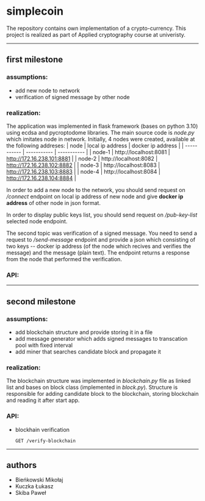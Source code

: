 # simplecoin
The repository contains own implementation of a crypto-currency. This project is realized as part of Applied cryptography course at univeristy.

---

## first milestone
### assumptions:
- add new node to network
- verification of signed message by other node
### realization:
The application was implemented in flask framework (bases on python 3.10) using ecdsa and pycroptodome libraries. The main source code is *node.py* which imitates node in network. Initially, 4 nodes were created, available at the following addreses:
| node | local ip address | docker ip address |
| ----------- | ----------- | ----------- |
| node-1 | http://localhost:8081 | http://172.16.238.101:8881 |
| node-2 | http://localhost:8082 | http://172.16.238.102:8882 |
| node-3 | http://localhost:8083 | http://172.16.238.103:8883 |
| node-4 | http://localhost:8084 | http://172.16.238.104:8884 |

In order to add a new node to the network, you should send request on */connect* endpoint on local ip address of new node and give **docker ip address** of other node in json format.

In order to display public keys list, you should send request on */pub-key-list* selected node endpoint.

The second topic was verification of a signed message. You need to send a request to */send-message* endpoint and provide a json which consisting of two keys -- docker ip address (of the node which recives and verifies the message) and the message (plain text). The endpoint returns a response from the node that performed the verification.
### API:


---
## second milestone
### assumptions:
- add blockchain structure and provide storing it in a file
- add message generator which adds signed messages to transcation pool with fixed interval
- add miner that searches candidate block and propagate it
### realization:
The blockchain structure was implemented in *blockchain.py* file as linked list and bases on block class (implemented in *block.py*). Structure is responsible for adding candidate block to the blockchain, storing blockchain and reading it after start app.
### API:
- blockhain verification

  `GET /verify-blockchain`

---
## authors
- Bieńkowski Mikołaj
- Kuczka Łukasz
- Skiba Paweł
